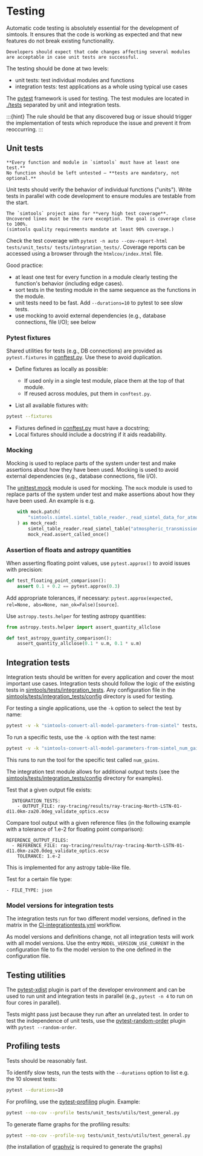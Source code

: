 # Testing

Automatic code testing is absolutely essential for the development of simtools. It ensures that the code is working as expected and that new features do not break existing functionality.

```{note}
Developers should expect that code changes affecting several modules are acceptable in case unit tests are successful.
```

The testing should be done at two levels:

- unit tests: test individual modules and functions
- integration tests: test applications as a whole using typical use cases

The [pytest](https://docs.pytest.org) framework is used for testing.
The test modules are located in
[./tests](https://github.com/gammasim/simtools/tree/main/tests) separated
by unit and integration tests.

:::{hint}
The rule should be that any discovered bug or issue should trigger the implementation of tests which reproduce the issue and prevent it from reoccurring.
:::

## Unit tests

```{important}
**Every function and module in `simtools` must have at least one test.**
No function should be left untested — **tests are mandatory, not optional.**
```

Unit tests should verify the behavior of individual functions ("units").
Write tests in parallel with code development to ensure modules are testable from the start.

```{note}
The `simtools` project aims for **very high test coverage**.
Uncovered lines must be the rare exception. The goal is coverage close to 100%.
(simtools quality requirements mandate at least 90% coverage.)
```

Check the test coverage with `pytest -n auto --cov-report-html  tests/unit_tests/ tests/integration_tests/`.
Coverage reports can be accessed using a browser through the `htmlcov/index.html` file.

Good practice:

- at least one test for every function in a module clearly testing the function's behavior (including edge cases).
- sort tests in the testing module in the same sequence as the functions in the module.
- unit tests need to be fast. Add `--durations=10` to pytest to see slow tests.
- use mocking to avoid external dependencies (e.g., database connections, file I/O); see below

### Pytest fixtures

Shared utilities for tests (e.g., DB connections) are provided as `pytest.fixtures` in
[conftest.py](https://github.com/gammasim/simtools/blob/main/tests/conftest.py). Use these to avoid duplication.

- Define fixtures as locally as possible:
  - If used only in a single test module, place them at the top of that module.
  - If reused across modules, put them in `conftest.py`.

- List all available fixtures with:

```bash
pytest --fixtures
```

- Fixtures defined in [conftest.py](https://github.com/gammasim/simtools/blob/main/tests/conftest.py) must have a docstring;
- Local fixtures should include a docstring if it aids readability.

### Mocking

Mocking is used to replace parts of the system under test and make assertions about how they have been used.
Mocking is used to avoid external dependencies (e.g., database connections, file I/O).

The [unittest.mock](https://docs.python.org/3/library/unittest.mock.html) module is used for mocking.
The `mock` module is used to replace parts of the system under test and make assertions about how they have been used. An example is e.g.

```python
    with mock.patch(
        "simtools.simtel.simtel_table_reader._read_simtel_data_for_atmospheric_transmission"
    ) as mock_read:
        simtel_table_reader.read_simtel_table("atmospheric_transmission", "test_file")
        mock_read.assert_called_once()
```

### Assertion of floats and astropy quantities

When asserting floating point values, use `pytest.approx()` to avoid issues with precision:

```python
def test_floating_point_comparison():
    assert 0.1 + 0.2 == pytest.approx(0.3)
```

Add appropriate tolerances, if necessary:
`pytest.approx(expected, rel=None, abs=None, nan_ok=False)[source]`.

Use `astropy.tests.helper` for testing astropy quantities:

```python
from astropy.tests.helper import assert_quantity_allclose

def test_astropy_quantity_comparison():
    assert_quantity_allclose(0.1 * u.m, 0.1 * u.m)
```

## Integration tests

Integration tests should be written for every application and cover the most important use cases.
Integration tests should follow the logic of the existing tests in [simtools/tests/integration_tests](https://github.com/gammasim/simtools/tree/main/tests/integration_tests/).
Any configuration file in the [simtools/tests/integration_tests/config](https://github.com/gammasim/simtools/tree/main/tests/integration_tests/config) directory is used for testing.

For testing a single applications, use the `-k` option to select the test by name:

```bash
pytest -v -k "simtools-convert-all-model-parameters-from-simtel" tests/integration_tests/test_applications_from_config.py
```

To run a specific tests, use the `-k` option with the test name:

```bash
pytest -v -k "simtools-convert-all-model-parameters-from-simtel_num_gains" tests/integration_tests/test_applications_from_config.py
```

This runs to run the tool for the specific test called `num_gains`.

The integration test module allows for additional output tests (see the [simtools/tests/integration_tests/config](https://github.com/gammasim/simtools/tree/main/tests/integration_tests/config) directory for examples).

Test that a given output file exists:

```text
  INTEGRATION_TESTS:
    - OUTPUT_FILE: ray-tracing/results/ray-tracing-North-LSTN-01-d11.0km-za20.0deg_validate_optics.ecsv
```

Compare tool output with a given reference files (in the following example with a tolerance of 1.e-2 for floating point comparison):

```text
REFERENCE_OUTPUT_FILES:
  - REFERENCE_FILE: ray-tracing/results/ray-tracing-North-LSTN-01-d11.0km-za20.0deg_validate_optics.ecsv
    TOLERANCE: 1.e-2
```

This is implemented for any astropy table-like file.

Test for a certain file type:

```text
- FILE_TYPE: json
```

### Model versions for integration tests

The integration tests run for two different model versions, defined in the matrix in the [CI-integrationtests.yml](https://github.com/gammasim/simtools/blob/main/.github/workflows/CI-integrationtests.yml) workflow.

As model versions and definitions change, not all integration tests will work with all model versions.
Use the entry `MODEL_VERSION_USE_CURRENT` in the configuration file to fix the model version to the one defined in the configuration file.

## Testing utilities

The [pytest-xdist](https://pytest-xdist.readthedocs.io/en/latest/) plugin is part of the developer environment
and can be used to run unit and integration tests in parallel (e.g., `pytest -n 4` to run on four cores in parallel).

Tests might pass just because they run after an unrelated test. In order to test the independence of unit tests, use the
[pytest-random-order](https://pypi.org/project/pytest-random-order/) plugin with `pytest --random-order`.

## Profiling tests

Tests should be reasonably fast.

To identify slow tests, run the tests with the `--durations` option to list e.g. the 10 slowest tests:

```bash
pytest --durations=10
```

For profiling, use the [pytest-profiling](https://pypi.org/project/pytest-profiling/) plugin.
Example:

```bash
pytest --no-cov --profile tests/unit_tests/utils/test_general.py
```

To generate flame graphs for the profiling results:

```bash
pytest --no-cov --profile-svg tests/unit_tests/utils/test_general.py
```

(the installation of [graphviz](https://graphviz.org/) is required to generate the graphs)
